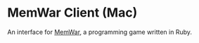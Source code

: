 MemWar Client (Mac)
================
An interface for [MemWar](https://github.com/anthropomorphic/MemWar/tree/45dd967814e96884d3b59cca88a0d7f9b78dd02c), a programming game written in Ruby.

